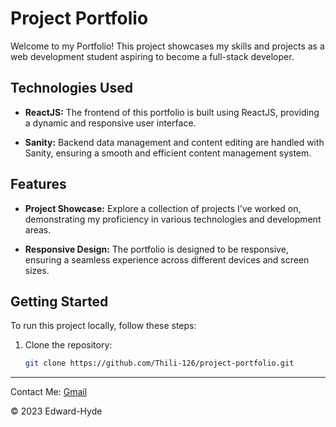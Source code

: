 # Project Portfolio

Welcome to my Portfolio! This project showcases my skills and projects as a web development student aspiring to become a full-stack developer.

## Technologies Used

- **ReactJS:** The frontend of this portfolio is built using ReactJS, providing a dynamic and responsive user interface.

- **Sanity:** Backend data management and content editing are handled with Sanity, ensuring a smooth and efficient content management system.

## Features

- **Project Showcase:** Explore a collection of projects I've worked on, demonstrating my proficiency in various technologies and development areas.

- **Responsive Design:** The portfolio is designed to be responsive, ensuring a seamless experience across different devices and screen sizes.

## Getting Started

To run this project locally, follow these steps:

1. Clone the repository:

   ```bash
   git clone https://github.com/Thili-126/project-portfolio.git
   ```
---

Contact Me: [Gmail](edwardhyde20126@gmail.com)

&copy; 2023 Edward-Hyde

